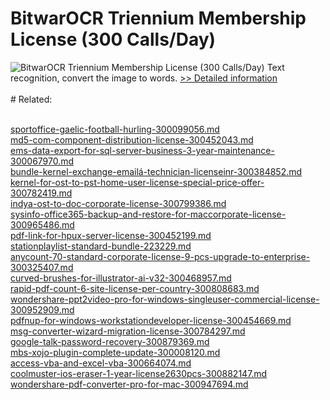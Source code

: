 # BitwarOCR Triennium Membership License (300 Calls/Day)
![BitwarOCR Triennium Membership License (300 Calls/Day)](https://mycommerce.akamaized.net/api/pimages/P300986668/BIG/300986668.PNG)
Text recognition, convert the image to words.
[>> Detailed information](https://secure.shareit.com/shareit/product.html?productid=300986668&affiliateid=200057808)<br/><br/># Related:

<br />[sportoffice-gaelic-football-hurling-300099056.md](https://github.com/downloadplanet/downloadplanet/blob/main/sportoffice-gaelic-football-hurling-300099056.md)<br />[md5-com-component-distribution-license-300452043.md](https://github.com/downloadplanet/downloadplanet/blob/main/md5-com-component-distribution-license-300452043.md)<br />[ems-data-export-for-sql-server-business-3-year-maintenance-300067970.md](https://github.com/downloadplanet/downloadplanet/blob/main/ems-data-export-for-sql-server-business-3-year-maintenance-300067970.md)<br />[bundle-kernel-exchange-emailá-technician-licenseinr-300384852.md](https://github.com/downloadplanet/downloadplanet/blob/main/bundle-kernel-exchange-emailá-technician-licenseinr-300384852.md)<br />[kernel-for-ost-to-pst-home-user-license-special-price-offer-300782419.md](https://github.com/downloadplanet/downloadplanet/blob/main/kernel-for-ost-to-pst-home-user-license-special-price-offer-300782419.md)<br />[indya-ost-to-doc-corporate-license-300799386.md](https://github.com/downloadplanet/downloadplanet/blob/main/indya-ost-to-doc-corporate-license-300799386.md)<br />[sysinfo-office365-backup-and-restore-for-maccorporate-license-300965486.md](https://github.com/downloadplanet/downloadplanet/blob/main/sysinfo-office365-backup-and-restore-for-maccorporate-license-300965486.md)<br />[pdf-link-for-hpux-server-license-300452199.md](https://github.com/downloadplanet/downloadplanet/blob/main/pdf-link-for-hpux-server-license-300452199.md)<br />[stationplaylist-standard-bundle-223229.md](https://github.com/downloadplanet/downloadplanet/blob/main/stationplaylist-standard-bundle-223229.md)<br />[anycount-70-standard-corporate-license-9-pcs-upgrade-to-enterprise-300325407.md](https://github.com/downloadplanet/downloadplanet/blob/main/anycount-70-standard-corporate-license-9-pcs-upgrade-to-enterprise-300325407.md)<br />[curved-brushes-for-illustrator-ai-v32-300468957.md](https://github.com/downloadplanet/downloadplanet/blob/main/curved-brushes-for-illustrator-ai-v32-300468957.md)<br />[rapid-pdf-count-6-site-license-per-country-300808683.md](https://github.com/downloadplanet/downloadplanet/blob/main/rapid-pdf-count-6-site-license-per-country-300808683.md)<br />[wondershare-ppt2video-pro-for-windows-singleuser-commercial-license-300952909.md](https://github.com/downloadplanet/downloadplanet/blob/main/wondershare-ppt2video-pro-for-windows-singleuser-commercial-license-300952909.md)<br />[pdfnup-for-windows-workstationdeveloper-license-300454669.md](https://github.com/downloadplanet/downloadplanet/blob/main/pdfnup-for-windows-workstationdeveloper-license-300454669.md)<br />[msg-converter-wizard-migration-license-300784297.md](https://github.com/downloadplanet/downloadplanet/blob/main/msg-converter-wizard-migration-license-300784297.md)<br />[google-talk-password-recovery-300879369.md](https://github.com/downloadplanet/downloadplanet/blob/main/google-talk-password-recovery-300879369.md)<br />[mbs-xojo-plugin-complete-update-300008120.md](https://github.com/downloadplanet/downloadplanet/blob/main/mbs-xojo-plugin-complete-update-300008120.md)<br />[access-vba-and-excel-vba-300664074.md](https://github.com/downloadplanet/downloadplanet/blob/main/access-vba-and-excel-vba-300664074.md)<br />[coolmuster-ios-eraser-1-year-license2630pcs-300882147.md](https://github.com/downloadplanet/downloadplanet/blob/main/coolmuster-ios-eraser-1-year-license2630pcs-300882147.md)<br />[wondershare-pdf-converter-pro-for-mac-300947694.md](https://github.com/downloadplanet/downloadplanet/blob/main/wondershare-pdf-converter-pro-for-mac-300947694.md)